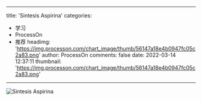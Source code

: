
---
title: 'Sintesis Aspirina'
categories: 
 - 学习
 - ProcessOn
 - 推荐
headimg: 'https://img.processon.com/chart_image/thumb/56147a18e4b0947fc05c2a83.png'
author: ProcessOn
comments: false
date: 2022-03-14 12:37:11
thumbnail: 'https://img.processon.com/chart_image/thumb/56147a18e4b0947fc05c2a83.png'
---

<div>   
<img class="thumb" alt="Sintesis Aspirina" src="https://img.processon.com/chart_image/thumb/56147a18e4b0947fc05c2a83.png" referrerpolicy="no-referrer">
<p></p>  
</div>
            